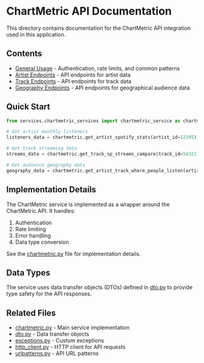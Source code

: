 # ChartMetric API Documentation

This directory contains documentation for the ChartMetric API integration used in this application.

## Contents

- [General Usage](general_usage.md) - Authentication, rate limits, and common patterns
- [Artist Endpoints](artist_endpoints.md) - API endpoints for artist data
- [Track Endpoints](track_endpoints.md) - API endpoints for track data
- [Geography Endpoints](geography_endpoints.md) - API endpoints for geographical audience data

## Quick Start

```python
from services.chartmetric_services import chartmetric_service as chartmetric

# Get artist monthly listeners
listeners_data = chartmetric.get_artist_spotify_stats(artist_id=12345)

# Get track streaming data
streams_data = chartmetric.get_track_sp_streams_campare(track_id=54321)

# Get audience geography data
geography_data = chartmetric.get_artist_track_where_people_listen(artist_id=12345)
```

## Implementation Details

The ChartMetric service is implemented as a wrapper around the ChartMetric API. It handles:

1. Authentication
2. Rate limiting
3. Error handling
4. Data type conversion

See the [chartmetric.py](../chartmetric.py) file for implementation details.

## Data Types

The service uses data transfer objects (DTOs) defined in [dto.py](../dto.py) to provide type safety for the API responses.

## Related Files

- [chartmetric.py](../chartmetric.py) - Main service implementation
- [dto.py](../dto.py) - Data transfer objects
- [exceptions.py](../exceptions.py) - Custom exceptions
- [http_client.py](../http_client.py) - HTTP client for API requests
- [urlpatterns.py](../urlpatterns.py) - API URL patterns 